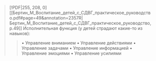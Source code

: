 > [!PDF|255, 208, 0] [[Бертин_М_Воспитание_детей_с_СДВГ_практическое_руководство.pdf#page=49&annotation=2357R|Бертин_М_Воспитание_детей_с_СДВГ_практическое_руководство, p.49]]
> Исполнительная функция (у детей страдают какие-то из навыков):
> > • Управление  вниманием 
> > •  Управление  действиями 
> > •  Управление  задачами 
> > •  Управление  информацией 
> > •  Управление  эмоциями 
> > •  Управление  усилиями
> 
